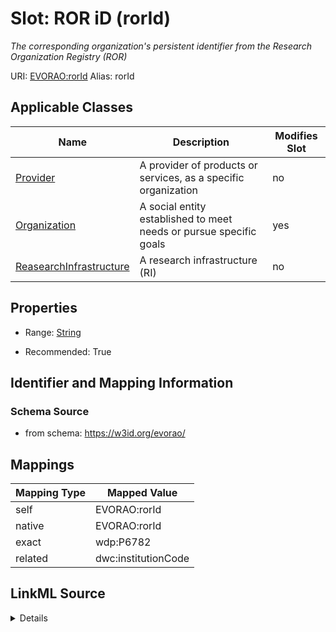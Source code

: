 

# Slot: ROR iD (rorId) 


_The corresponding organization's persistent identifier from the Research Organization Registry (ROR)_





URI: [EVORAO:rorId](https://w3id.org/evorao/rorId)
Alias: rorId

<!-- no inheritance hierarchy -->





## Applicable Classes

| Name | Description | Modifies Slot |
| --- | --- | --- |
| [Provider](Provider.md) | A provider of products or services, as a specific organization |  no  |
| [Organization](Organization.md) | A social entity established to meet needs or pursue specific goals |  yes  |
| [ReasearchInfrastructure](ReasearchInfrastructure.md) | A research infrastructure (RI) |  no  |







## Properties

* Range: [String](String.md)

* Recommended: True





## Identifier and Mapping Information







### Schema Source


* from schema: https://w3id.org/evorao/




## Mappings

| Mapping Type | Mapped Value |
| ---  | ---  |
| self | EVORAO:rorId |
| native | EVORAO:rorId |
| exact | wdp:P6782 |
| related | dwc:institutionCode |




## LinkML Source

<details>
```yaml
name: rorId
description: The corresponding organization's persistent identifier from the Research
  Organization Registry (ROR)
title: ROR iD
from_schema: https://w3id.org/evorao/
exact_mappings:
- wdp:P6782
related_mappings:
- dwc:institutionCode
rank: 1000
alias: rorId
domain_of:
- Organization
range: string
required: false
recommended: true
multivalued: false

```
</details>